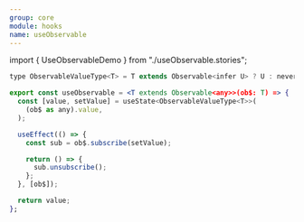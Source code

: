 ```yaml
---
group: core
module: hooks
name: useObservable
---
```


import { UseObservableDemo } from "./useObservable.stories";

<UseObservableDemo />

```jsx
type ObservableValueType<T> = T extends Observable<infer U> ? U : never;

export const useObservable = <T extends Observable<any>>(ob$: T) => {
  const [value, setValue] = useState<ObservableValueType<T>>(
    (ob$ as any).value,
  );

  useEffect(() => {
    const sub = ob$.subscribe(setValue);

    return () => {
      sub.unsubscribe();
    };
  }, [ob$]);

  return value;
};
```

<Source path="https://rxjs-dev.firebaseapp.com/api/index/class/Observable" />

